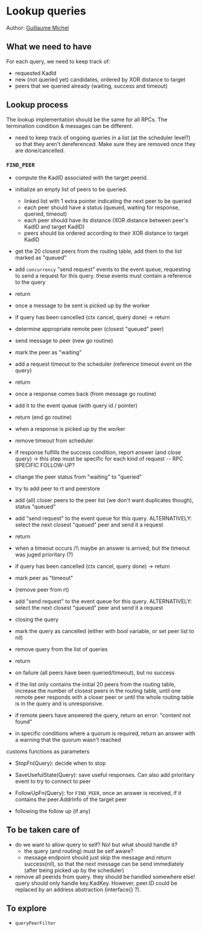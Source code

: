 # Lookup queries

Author: [Guillaume Michel](https://github.com/guillaumemichel)

## What we need to have

For each query, we need to keep track of:
- requested KadId
- new (not queried yet) candidates, ordered by XOR distance to target
- peers that we queried already (waiting, success and timeout)

## Lookup process

The lookup implementation should be the same for all RPCs. The termination condition & messages can be different.

- need to keep track of ongoing queries in a list (at the scheduler level?) so that they aren't dereferenced. Make sure they are removed once they are done/cancelled.

### `FIND_PEER`

- compute the KadID associated with the target peerid.
- initialize an empty list of peers to be queried.
    - linked list with 1 extra pointer indicating the next peer to be queried
    - each peer should have a status (queued, waiting for response, queried, timeout)
    - each peer should have its distance (XOR distance between peer's KadID and target KadID)
    - peers should be ordered according to their XOR distance to target KadID
- get the 20 closest peers from the routing table, add them to the list marked as "queued"
- add `concurrency` "send request" events to the event queue, requesting to send a request for this query. these events must contain a reference to the query
- return

- once a message to be sent is picked up by the worker
- if query has been cancelled (ctx cancel, query done) -> return
- determine appropriate remote peer (closest "queued" peer)
- send message to peer (new go routine)
- mark the peer as "waiting"
- add a request timeout to the scheduler (reference timeout event on the query)
- return

- once a response comes back (from message go routine)
- add it to the event queue (with query id / pointer)
- return (end go routine)

- when a response is picked up by the worker
- remove timeout from scheduler
- if response fulfills the success condition, report answer (and close query) -> this step must be specific for each kind of request -- RPC SPECIFIC FOLLOW-UP?
- change the peer status from "waiting" to "queried"
- try to add peer to rt and peerstore
- add (all) closer peers to the peer list (we don't want duplicates though), status "queued"
- add "send request" to the event queue for this query. ALTERNATIVELY: select the next closest "queued" peer and send it a request
- return

- when a timeout occurs
/!\ maybe an answer is arrived, but the timeout was juged prioritary (?)
- if query has been cancelled (ctx cancel, query done) -> return
- mark peer as "timeout"
- (remove peer from rt)
- add "send request" to the event queue for this query. ALTERNATIVELY: select the next closest "queued" peer and send it a request

- closing the query
- mark the query as cancelled (either with bool variable, or set peer list to nil)
- remove query from the list of queries
- return

- on failure (all peers have been queried/timeout), but no success
- if the list only contains the initial 20 peers from the routing table, increase the number of closest peers in the routing table, until one remote peer responds with a closer peer or until the whole routing table is in the query and is unresponsive.
- if remote peers have answered the query, return an error: "content not found"
- in specific conditions where a quorum is required, return an answer with a warning that the quorum wasn't reached

customs functions as parameters
- StopFn(Query): decide when to stop
- SaveUsefulState(Query): save useful responses. Can also add prioritary event to try to connect to peer
- FollowUpFn(Query): for `FIND_PEER`, once an answer is received, if it contains the peer.AddrInfo of the target peer

- following the follow up (if any)

## To be taken care of

- do we want to allow query to self? No! but what should handle it?
    - the query (and routing) must be self aware?
    - message endpoint should just skip the message and return success(nil), so that the next message can be send immediately (after being picked up by the scheduler)
- remove all peerids from query. they should be handled somewhere else! query should only handle key.KadKey. However, peer.ID could be replaced by an address abstraction (interface{} ?).

## To explore

- `queryPeerFilter`